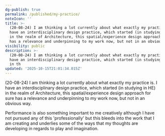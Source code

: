 ```yaml
---
dg-publish: true
permalink: /published/my-practice/
noteIcon: ''
title: >-
  (20-08-24) I am thinking a lot currently about what exactly my practice is. I
  have an interdisciplinary design practice, which started (in studying in HE)
  in the realm of Architecture, this spatial/experience design approach for sure
  has a relevance and underpinning to my work now, but not in an obvious way.
visibility: public
description: >-
  (20-08-24) I am thinking a lot currently about what exactly my practice is. I
  have an interdisciplinary design practice, which started (in studying in HE)
  in th
updated: '2025-10-15T21:01:34.015Z'
---
```


(20-08-24) I am thinking a lot currently about what exactly my practice is. I have an interdisciplinary design practice, which started (in studying in HE) in the realm of Architecture, this spatial/experience design approach for sure has a relevance and underpinning to my work now, but not in an obvious way. 

Performance is also something important to me creatively although I have not pursued any of this 'professionally' but this bleeds into the work that I am creating and underlies some of the ways that my thoughts are developing in regards to play and imagination. 

